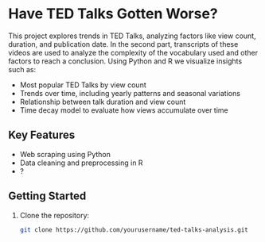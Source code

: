 # Have TED Talks Gotten Worse?

This project explores trends in TED Talks, analyzing factors like view count, duration, and publication date. In the second part, transcripts of these videos are used to analyze the complexity of the vocabulary used and other factors to reach a conclusion. Using Python and R we visualize insights such as:  

- Most popular TED Talks by view count  
- Trends over time, including yearly patterns and seasonal variations  
- Relationship between talk duration and view count  
- Time decay model to evaluate how views accumulate over time  

## Key Features  
- Web scraping using Python
- Data cleaning and preprocessing in R  
- ?

## Getting Started  

1. Clone the repository:  
   ```bash
   git clone https://github.com/yourusername/ted-talks-analysis.git
   ```
